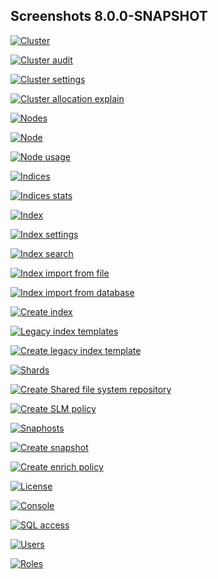 ## Screenshots 8.0.0-SNAPSHOT

[![Cluster](https://raw.githubusercontent.com/stephanediondev/elasticsearch-admin/master/screenshots/8.0.0-SNAPSHOT/resized/resized-cluster.png)](https://raw.githubusercontent.com/stephanediondev/elasticsearch-admin/master/screenshots/8.0.0-SNAPSHOT/original/original-cluster.png)

[![Cluster audit](https://raw.githubusercontent.com/stephanediondev/elasticsearch-admin/master/screenshots/8.0.0-SNAPSHOT/resized/resized-cluster-audit.png)](https://raw.githubusercontent.com/stephanediondev/elasticsearch-admin/master/screenshots/8.0.0-SNAPSHOT/original/original-cluster-audit.png)

[![Cluster settings](https://raw.githubusercontent.com/stephanediondev/elasticsearch-admin/master/screenshots/8.0.0-SNAPSHOT/resized/resized-cluster-settings.png)](https://raw.githubusercontent.com/stephanediondev/elasticsearch-admin/master/screenshots/8.0.0-SNAPSHOT/original/original-cluster-settings.png)

[![Cluster allocation explain](https://raw.githubusercontent.com/stephanediondev/elasticsearch-admin/master/screenshots/8.0.0-SNAPSHOT/resized/resized-cluster-allocation-explain.png)](https://raw.githubusercontent.com/stephanediondev/elasticsearch-admin/master/screenshots/8.0.0-SNAPSHOT/original/original-cluster-allocation-explain.png)

[![Nodes](https://raw.githubusercontent.com/stephanediondev/elasticsearch-admin/master/screenshots/8.0.0-SNAPSHOT/resized/resized-nodes.png)](https://raw.githubusercontent.com/stephanediondev/elasticsearch-admin/master/screenshots/8.0.0-SNAPSHOT/original/original-nodes.png)

[![Node](https://raw.githubusercontent.com/stephanediondev/elasticsearch-admin/master/screenshots/8.0.0-SNAPSHOT/resized/resized-node.png)](https://raw.githubusercontent.com/stephanediondev/elasticsearch-admin/master/screenshots/8.0.0-SNAPSHOT/original/original-node.png)

[![Node usage](https://raw.githubusercontent.com/stephanediondev/elasticsearch-admin/master/screenshots/8.0.0-SNAPSHOT/resized/resized-node-usage.png)](https://raw.githubusercontent.com/stephanediondev/elasticsearch-admin/master/screenshots/8.0.0-SNAPSHOT/original/original-node-usage.png)

[![Indices](https://raw.githubusercontent.com/stephanediondev/elasticsearch-admin/master/screenshots/8.0.0-SNAPSHOT/resized/resized-indices.png)](https://raw.githubusercontent.com/stephanediondev/elasticsearch-admin/master/screenshots/8.0.0-SNAPSHOT/original/original-indices.png)

[![Indices stats](https://raw.githubusercontent.com/stephanediondev/elasticsearch-admin/master/screenshots/8.0.0-SNAPSHOT/resized/resized-indices-stats.png)](https://raw.githubusercontent.com/stephanediondev/elasticsearch-admin/master/screenshots/8.0.0-SNAPSHOT/original/original-indices-stats.png)

[![Index](https://raw.githubusercontent.com/stephanediondev/elasticsearch-admin/master/screenshots/8.0.0-SNAPSHOT/resized/resized-index.png)](https://raw.githubusercontent.com/stephanediondev/elasticsearch-admin/master/screenshots/8.0.0-SNAPSHOT/original/original-index.png)

[![Index settings](https://raw.githubusercontent.com/stephanediondev/elasticsearch-admin/master/screenshots/8.0.0-SNAPSHOT/resized/resized-index-settings.png)](https://raw.githubusercontent.com/stephanediondev/elasticsearch-admin/master/screenshots/8.0.0-SNAPSHOT/original/original-index-settings.png)

[![Index search](https://raw.githubusercontent.com/stephanediondev/elasticsearch-admin/master/screenshots/8.0.0-SNAPSHOT/resized/resized-index-search.png)](https://raw.githubusercontent.com/stephanediondev/elasticsearch-admin/master/screenshots/8.0.0-SNAPSHOT/original/original-index-search.png)

[![Index import from file](https://raw.githubusercontent.com/stephanediondev/elasticsearch-admin/master/screenshots/8.0.0-SNAPSHOT/resized/resized-index-file-import.png)](https://raw.githubusercontent.com/stephanediondev/elasticsearch-admin/master/screenshots/8.0.0-SNAPSHOT/original/original-index-file-import.png)

[![Index import from database](https://raw.githubusercontent.com/stephanediondev/elasticsearch-admin/master/screenshots/8.0.0-SNAPSHOT/resized/resized-index-database-import.png)](https://raw.githubusercontent.com/stephanediondev/elasticsearch-admin/master/screenshots/8.0.0-SNAPSHOT/original/original-index-database-import.png)

[![Create index](https://raw.githubusercontent.com/stephanediondev/elasticsearch-admin/master/screenshots/8.0.0-SNAPSHOT/resized/resized-index-create.png)](https://raw.githubusercontent.com/stephanediondev/elasticsearch-admin/master/screenshots/8.0.0-SNAPSHOT/original/original-index-create.png)

[![Legacy index templates](https://raw.githubusercontent.com/stephanediondev/elasticsearch-admin/master/screenshots/8.0.0-SNAPSHOT/resized/resized-index-templates-legacy.png)](https://raw.githubusercontent.com/stephanediondev/elasticsearch-admin/master/screenshots/8.0.0-SNAPSHOT/original/original-index-templates-legacy.png)

[![Create legacy index template](https://raw.githubusercontent.com/stephanediondev/elasticsearch-admin/master/screenshots/8.0.0-SNAPSHOT/resized/resized-index-template-create-legacy.png)](https://raw.githubusercontent.com/stephanediondev/elasticsearch-admin/master/screenshots/8.0.0-SNAPSHOT/original/original-index-template-create-legacy.png)

[![Shards](https://raw.githubusercontent.com/stephanediondev/elasticsearch-admin/master/screenshots/8.0.0-SNAPSHOT/resized/resized-shards.png)](https://raw.githubusercontent.com/stephanediondev/elasticsearch-admin/master/screenshots/8.0.0-SNAPSHOT/original/original-shards.png)

[![Create Shared file system repository](https://raw.githubusercontent.com/stephanediondev/elasticsearch-admin/master/screenshots/8.0.0-SNAPSHOT/resized/resized-repository-create-fs.png)](https://raw.githubusercontent.com/stephanediondev/elasticsearch-admin/master/screenshots/8.0.0-SNAPSHOT/original/original-repository-create-fs.png)

[![Create SLM policy](https://raw.githubusercontent.com/stephanediondev/elasticsearch-admin/master/screenshots/8.0.0-SNAPSHOT/resized/resized-slm-policy-create.png)](https://raw.githubusercontent.com/stephanediondev/elasticsearch-admin/master/screenshots/8.0.0-SNAPSHOT/original/original-slm-policy-create.png)

[![Snaphosts](https://raw.githubusercontent.com/stephanediondev/elasticsearch-admin/master/screenshots/8.0.0-SNAPSHOT/resized/resized-snapshots.png)](https://raw.githubusercontent.com/stephanediondev/elasticsearch-admin/master/screenshots/8.0.0-SNAPSHOT/original/original-snapshots.png)

[![Create snapshot](https://raw.githubusercontent.com/stephanediondev/elasticsearch-admin/master/screenshots/8.0.0-SNAPSHOT/resized/resized-snapshot-create.png)](https://raw.githubusercontent.com/stephanediondev/elasticsearch-admin/master/screenshots/8.0.0-SNAPSHOT/original/original-snapshot-create.png)

[![Create enrich policy](https://raw.githubusercontent.com/stephanediondev/elasticsearch-admin/master/screenshots/8.0.0-SNAPSHOT/resized/resized-enrich-create.png)](https://raw.githubusercontent.com/stephanediondev/elasticsearch-admin/master/screenshots/8.0.0-SNAPSHOT/original/original-enrich-create.png)

[![License](https://raw.githubusercontent.com/stephanediondev/elasticsearch-admin/master/screenshots/8.0.0-SNAPSHOT/resized/resized-license.png)](https://raw.githubusercontent.com/stephanediondev/elasticsearch-admin/master/screenshots/8.0.0-SNAPSHOT/original/original-license.png)

[![Console](https://raw.githubusercontent.com/stephanediondev/elasticsearch-admin/master/screenshots/8.0.0-SNAPSHOT/resized/resized-console.png)](https://raw.githubusercontent.com/stephanediondev/elasticsearch-admin/master/screenshots/8.0.0-SNAPSHOT/original/original-console.png)

[![SQL access](https://raw.githubusercontent.com/stephanediondev/elasticsearch-admin/master/screenshots/8.0.0-SNAPSHOT/resized/resized-sql.png)](https://raw.githubusercontent.com/stephanediondev/elasticsearch-admin/master/screenshots/8.0.0-SNAPSHOT/original/original-sql.png)

[![Users](https://raw.githubusercontent.com/stephanediondev/elasticsearch-admin/master/screenshots/8.0.0-SNAPSHOT/resized/resized-elasticsearch-users.png)](https://raw.githubusercontent.com/stephanediondev/elasticsearch-admin/master/screenshots/8.0.0-SNAPSHOT/original/original-elasticsearch-users.png)

[![Roles](https://raw.githubusercontent.com/stephanediondev/elasticsearch-admin/master/screenshots/8.0.0-SNAPSHOT/resized/resized-elasticsearch-roles.png)](https://raw.githubusercontent.com/stephanediondev/elasticsearch-admin/master/screenshots/8.0.0-SNAPSHOT/original/original-elasticsearch-roles.png)


